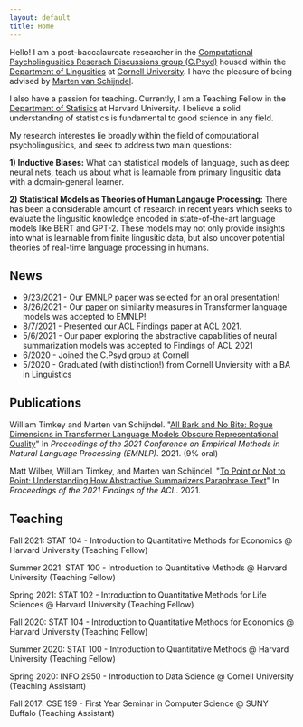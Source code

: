 ```yaml
---
layout: default
title: Home
---
```


Hello! I am a post-baccalaureate researcher in the [Computational Psycholingusitics Reserach Discussions group (C.Psyd)](https://c-psyd.github.io/) housed within the [Department of Lingusitics](https://linguistics.cornell.edu/) at [Cornell University](https://linguistics.cornelll.edu). I have the pleasure of being advised by [Marten van Schijndel](https://vansky.github.io/).

I also have a passion for teaching. Currently, I am a Teaching Fellow in the [Department of Statisics](https://statistics.fas.harvard.edu/) at Harvard University. I believe a solid understanding of statistics is fundamental to good science in any field.

My research interestes lie broadly within the field of computational psycholingusitics, and seek to address two main questions:

**1) Inductive Biases:** What can statistical models of language, such as deep neural nets, teach us about what is learnable from primary lingusitic data with a domain-general learner.

**2) Statistical Models as Theories of Human Langauge Processing:** There has been a considerable amount of research in recent years which seeks to evaluate the lingusitic knowledge encoded in state-of-the-art language models like BERT and GPT-2. These models may not only provide insights into what is learnable from finite lingusitic data, but also uncover potential theories of real-time language processing in humans.

## News

- 9/23/2021 - Our [EMNLP paper]() was selected for an oral presentation!
- 8/26/2021 - Our [paper]() on similarity measures in Transformer language models was accepted to EMNLP!
- 8/7/2021 -  Presented our [ACL Findings]() paper at ACL 2021.
- 5/6/2021 -  Our paper exploring the abstractive capabilities of neural summarization models was accepted to Findings of ACL 2021
- 6/2020 -    Joined the C.Psyd group at Cornell
- 5/2020 -    Graduated (with distinction!) from Cornell Unviersity with a BA in Linguistics

## Publications
William Timkey and Marten van Schijndel. "[All Bark and No Bite: Rogue Dimensions in Transformer Language Models Obscure Representational Quality](https://arxiv.org/abs/2109.04404)" In <i>Proceedings of the 2021 Conference on Empirical Methods in Natural Language Processing (EMNLP)</i>. 2021. (9% oral)

Matt Wilber, William Timkey, and Marten van Schijndel. "[To Point or Not to Point: Understanding How Abstractive Summarizers Paraphrase Text](https://aclanthology.org/2021.findings-acl.298/)" In <i>Proceedings of the 2021 Findings of the ACL</i>. 2021.
  
## Teaching
Fall 2021:    STAT 104 - Introduction to Quantitative Methods for Economics @ Harvard University (Teaching Fellow)

Summer 2021:  STAT 100 - Introduction to Quantitative Methods @ Harvard University (Teaching Fellow)

Spring 2021:  STAT 102 - Introduction to Quantitative Methods for Life Sciences @ Harvard University (Teaching Fellow)

Fall 2020:    STAT 104 - Introduction to Quantitative Methods for Economics @ Harvard University (Teaching Fellow)

Summer 2020:  STAT 100 - Introduction to Quantitative Methods @ Harvard University (Teaching Fellow)

Spring 2020:  INFO 2950 - Introduction to Data Science @ Cornell University (Teaching Assistant)

Fall 2017:    CSE 199 - First Year Seminar in Computer Science @ SUNY Buffalo (Teaching Assistant)

